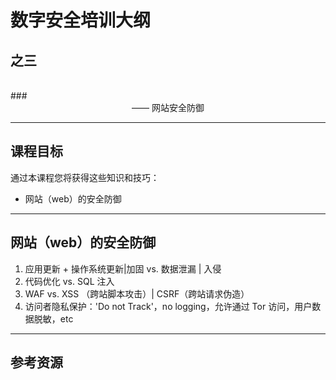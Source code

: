 # 数字安全培训大纲
## 之三
<br />
### <center> —— 网站安全防御 </center>

***

## 课程目标
通过本课程您将获得这些知识和技巧：

- 网站（web）的安全防御

***

## 网站（web）的安全防御
1. 应用更新 + 操作系统更新|加固 vs. 数据泄漏 | 入侵
2. 代码优化 vs. SQL 注入
3. WAF vs. XSS （跨站脚本攻击）| CSRF（跨站请求伪造）
4. 访问者隐私保护：'Do not Track'，no logging，允许通过 Tor 访问，用户数据脱敏，etc

***

## 参考资源

